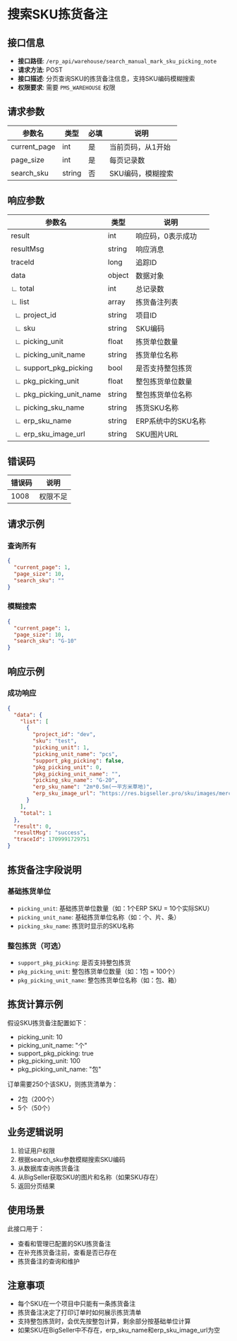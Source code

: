 # 搜索SKU拣货备注

## 接口信息

- **接口路径**: `/erp_api/warehouse/search_manual_mark_sku_picking_note`
- **请求方法**: POST
- **接口描述**: 分页查询SKU的拣货备注信息，支持SKU编码模糊搜索
- **权限要求**: 需要 `PMS_WAREHOUSE` 权限

## 请求参数

| 参数名 | 类型 | 必填 | 说明 |
|--------|------|------|------|
| current_page | int | 是 | 当前页码，从1开始 |
| page_size | int | 是 | 每页记录数 |
| search_sku | string | 否 | SKU编码，模糊搜索 |

## 响应参数

| 参数名 | 类型 | 说明 |
|--------|------|------|
| result | int | 响应码，0表示成功 |
| resultMsg | string | 响应消息 |
| traceId | long | 追踪ID |
| data | object | 数据对象 |
| ∟ total | int | 总记录数 |
| ∟ list | array | 拣货备注列表 |
| &nbsp;&nbsp;∟ project_id | string | 项目ID |
| &nbsp;&nbsp;∟ sku | string | SKU编码 |
| &nbsp;&nbsp;∟ picking_unit | float | 拣货单位数量 |
| &nbsp;&nbsp;∟ picking_unit_name | string | 拣货单位名称 |
| &nbsp;&nbsp;∟ support_pkg_picking | bool | 是否支持整包拣货 |
| &nbsp;&nbsp;∟ pkg_picking_unit | float | 整包拣货单位数量 |
| &nbsp;&nbsp;∟ pkg_picking_unit_name | string | 整包拣货单位名称 |
| &nbsp;&nbsp;∟ picking_sku_name | string | 拣货SKU名称 |
| &nbsp;&nbsp;∟ erp_sku_name | string | ERP系统中的SKU名称 |
| &nbsp;&nbsp;∟ erp_sku_image_url | string | SKU图片URL |

## 错误码

| 错误码 | 说明 |
|--------|------|
| 1008 | 权限不足 |

## 请求示例

### 查询所有
```json
{
  "current_page": 1,
  "page_size": 10,
  "search_sku": ""
}
```

### 模糊搜索
```json
{
  "current_page": 1,
  "page_size": 10,
  "search_sku": "G-10"
}
```

## 响应示例

### 成功响应

```json
{
  "data": {
    "list": [
      {
        "project_id": "dev",
        "sku": "test",
        "picking_unit": 1,
        "picking_unit_name": "pcs",
        "support_pkg_picking": false,
        "pkg_picking_unit": 0,
        "pkg_picking_unit_name": "",
        "picking_sku_name": "G-20",
        "erp_sku_name": "2m*0.5m(一平方米草地)",
        "erp_sku_image_url": "https://res.bigseller.pro/sku/images/merchantsku/279590/1674962429302.jpg?imageView2/1/w/300/h/300"
      }
    ],
    "total": 1
  },
  "result": 0,
  "resultMsg": "success",
  "traceId": 1709991729751
}
```

## 拣货备注字段说明

### 基础拣货单位
- `picking_unit`: 基础拣货单位数量（如：1个ERP SKU = 10个实际SKU）
- `picking_unit_name`: 基础拣货单位名称（如：个、片、条）
- `picking_sku_name`: 拣货时显示的SKU名称

### 整包拣货（可选）
- `support_pkg_picking`: 是否支持整包拣货
- `pkg_picking_unit`: 整包拣货单位数量（如：1包 = 100个）
- `pkg_picking_unit_name`: 整包拣货单位名称（如：包、箱）

## 拣货计算示例

假设SKU拣货备注配置如下：
- picking_unit: 10
- picking_unit_name: "个"
- support_pkg_picking: true
- pkg_picking_unit: 100
- pkg_picking_unit_name: "包"

订单需要250个该SKU，则拣货清单为：
- 2包（200个）
- 5个（50个）

## 业务逻辑说明

1. 验证用户权限
2. 根据search_sku参数模糊搜索SKU编码
3. 从数据库查询拣货备注
4. 从BigSeller获取SKU的图片和名称（如果SKU存在）
5. 返回分页结果

## 使用场景

此接口用于：
- 查看和管理已配置的SKU拣货备注
- 在补充拣货备注前，查看是否已存在
- 拣货备注的查询和维护

## 注意事项

- 每个SKU在一个项目中只能有一条拣货备注
- 拣货备注决定了打印订单时如何展示拣货清单
- 支持整包拣货时，会优先按整包计算，剩余部分按基础单位计算
- 如果SKU在BigSeller中不存在，erp_sku_name和erp_sku_image_url为空

